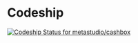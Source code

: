 # Codeship

[ ![Codeship Status for metastudio/cashbox](https://codeship.com/projects/c5311e10-4b14-0132-5fa4-06322762c3b0/status)](https://codeship.com/projects/46614)
